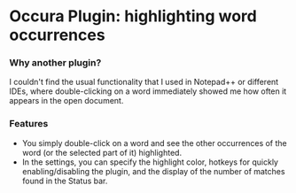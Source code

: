 # Occura Plugin: highlighting word occurrences

### Why another plugin?
I couldn't find the usual functionality that I used in Notepad++ or different IDEs, where double-clicking on a word immediately showed me how often it appears in the open document.

### Features
- You simply double-click on a word and see the other occurrences of the word (or the selected part of it) highlighted.
- In the settings, you can specify the highlight color, hotkeys for quickly enabling/disabling the plugin, and the display of the number of matches found in the Status bar.